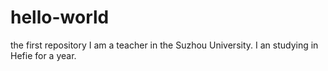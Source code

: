 # hello-world
the first repository
I am a teacher in the Suzhou University. I an studying in Hefie for a year.

